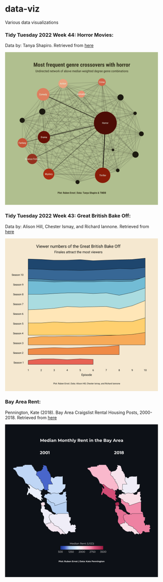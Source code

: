 # data-viz
Various data visualizations

### Tidy Tuesday 2022 Week 44: Horror Movies:
Data by: Tanya Shapiro. Retrieved from [here](https://github.com/rfordatascience/tidytuesday/tree/master/data/2022/2022-11-01)

![](https://github.com/RubenErnst/data-viz/blob/main/Tidy%20Tuesday/2022_44/tidy_tuesday_2022_44.png)

### Tidy Tuesday 2022 Week 43: Great British Bake Off:
Data by: Alison Hill, Chester Ismay, and Richard Iannone. Retrieved from [here](https://github.com/rfordatascience/tidytuesday/tree/master/data/2022/2022-10-25)

![](https://github.com/RubenErnst/data-viz/blob/main/Tidy%20Tuesday/2022_43/tidy_tuesday_2022_43.png)

### Bay Area Rent:
Pennington, Kate (2018).  Bay Area Craigslist Rental Housing Posts, 2000-2018. Retrieved from [here](https://github.com/katepennington/historic_bay_area_craigslist_housing_posts/blob/master/clean_2000_2018.csv.zip)

![](https://github.com/RubenErnst/data-viz/blob/main/San%20Francisco%20rent/Bay%20Area%20Rent.png)
